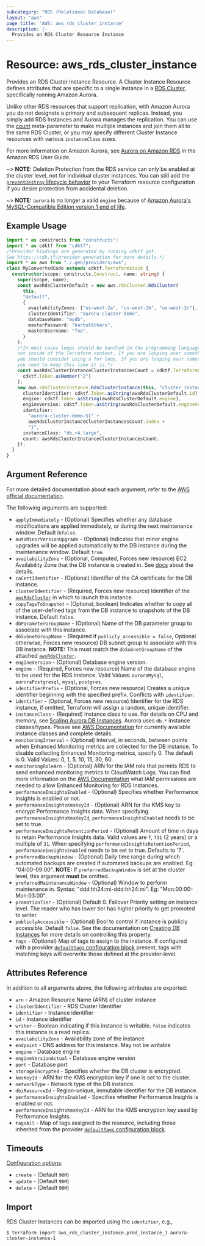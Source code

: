 ```yaml
---
subcategory: "RDS (Relational Database)"
layout: "aws"
page_title: "AWS: aws_rds_cluster_instance"
description: |-
  Provides an RDS Cluster Resource Instance
---
```


# Resource: aws_rds_cluster_instance

Provides an RDS Cluster Instance Resource. A Cluster Instance Resource defines
attributes that are specific to a single instance in a [RDS Cluster][3],
specifically running Amazon Aurora.

Unlike other RDS resources that support replication, with Amazon Aurora you do
not designate a primary and subsequent replicas. Instead, you simply add RDS
Instances and Aurora manages the replication. You can use the [count][5]
meta-parameter to make multiple instances and join them all to the same RDS
Cluster, or you may specify different Cluster Instance resources with various
`instanceClass` sizes.

For more information on Amazon Aurora, see [Aurora on Amazon RDS][2] in the Amazon RDS User Guide.

~> **NOTE:** Deletion Protection from the RDS service can only be enabled at the cluster level, not for individual cluster instances. You can still add the [`preventDestroy` lifecycle behavior](https://www.terraform.io/language/meta-arguments/lifecycle#prevent_destroy) to your Terraform resource configuration if you desire protection from accidental deletion.

~> **NOTE:** `aurora` is no longer a valid `engine` because of [Amazon Aurora's MySQL-Compatible Edition version 1 end of life](https://docs.aws.amazon.com/AmazonRDS/latest/AuroraUserGuide/Aurora.MySQL56.EOL.html).

## Example Usage

```typescript
import * as constructs from "constructs";
import * as cdktf from "cdktf";
/*Provider bindings are generated by running cdktf get.
See https://cdk.tf/provider-generation for more details.*/
import * as aws from "./.gen/providers/aws";
class MyConvertedCode extends cdktf.TerraformStack {
  constructor(scope: constructs.Construct, name: string) {
    super(scope, name);
    const awsRdsClusterDefault = new aws.rdsCluster.RdsCluster(
      this,
      "default",
      {
        availabilityZones: ["us-west-2a", "us-west-2b", "us-west-2c"],
        clusterIdentifier: "aurora-cluster-demo",
        databaseName: "mydb",
        masterPassword: "barbut8chars",
        masterUsername: "foo",
      }
    );
    /*In most cases loops should be handled in the programming language context and 
    not inside of the Terraform context. If you are looping over something external, e.g. a variable or a file input
    you should consider using a for loop. If you are looping over something only known to Terraform, e.g. a result of a data source
    you need to keep this like it is.*/
    const awsRdsClusterInstanceClusterInstancesCount = cdktf.TerraformCount.of(
      cdktf.Token.asNumber("2")
    );
    new aws.rdsClusterInstance.RdsClusterInstance(this, "cluster_instances", {
      clusterIdentifier: cdktf.Token.asString(awsRdsClusterDefault.id),
      engine: cdktf.Token.asString(awsRdsClusterDefault.engine),
      engineVersion: cdktf.Token.asString(awsRdsClusterDefault.engineVersion),
      identifier:
        "aurora-cluster-demo-${" +
        awsRdsClusterInstanceClusterInstancesCount.index +
        "}",
      instanceClass: "db.r4.large",
      count: awsRdsClusterInstanceClusterInstancesCount,
    });
  }
}

```

## Argument Reference

For more detailed documentation about each argument, refer to
the [AWS official documentation](https://docs.aws.amazon.com/cli/latest/reference/rds/create-db-instance.html).

The following arguments are supported:

* `applyImmediately` - (Optional) Specifies whether any database modifications are applied immediately, or during the next maintenance window. Default is`false`.
* `autoMinorVersionUpgrade` - (Optional) Indicates that minor engine upgrades will be applied automatically to the DB instance during the maintenance window. Default `true`.
* `availabilityZone` - (Optional, Computed, Forces new resource) EC2 Availability Zone that the DB instance is created in. See [docs](https://docs.aws.amazon.com/AmazonRDS/latest/APIReference/API_CreateDBInstance.html) about the details.
* `caCertIdentifier` - (Optional) Identifier of the CA certificate for the DB instance.
* `clusterIdentifier` - (Required, Forces new resource) Identifier of the [`awsRdsCluster`](/docs/providers/aws/r/rds_cluster.html) in which to launch this instance.
* `copyTagsToSnapshot` – (Optional, boolean) Indicates whether to copy all of the user-defined tags from the DB instance to snapshots of the DB instance. Default `false`.
* `dbParameterGroupName` - (Optional) Name of the DB parameter group to associate with this instance.
* `dbSubnetGroupName` - (Required if `publicly_accessible = false`, Optional otherwise, Forces new resource) DB subnet group to associate with this DB instance. **NOTE:** This must match the `dbSubnetGroupName` of the attached [`awsRdsCluster`](/docs/providers/aws/r/rds_cluster.html).
* `engineVersion` - (Optional) Database engine version.
* `engine` - (Required, Forces new resource) Name of the database engine to be used for the RDS instance. Valid Values: `auroraMysql`, `auroraPostgresql`, `mysql`, `postgres`.
* `identifierPrefix` - (Optional, Forces new resource) Creates a unique identifier beginning with the specified prefix. Conflicts with `identifier`.
* `identifier` - (Optional, Forces new resource) Identifier for the RDS instance, if omitted, Terraform will assign a random, unique identifier.
* `instanceClass` - (Required) Instance class to use. For details on CPU and memory, see [Scaling Aurora DB Instances][4]. Aurora uses `db.*` instance classes/types. Please see [AWS Documentation][7] for currently available instance classes and complete details.
* `monitoringInterval` - (Optional) Interval, in seconds, between points when Enhanced Monitoring metrics are collected for the DB instance. To disable collecting Enhanced Monitoring metrics, specify 0. The default is 0. Valid Values: 0, 1, 5, 10, 15, 30, 60.
* `monitoringRoleArn` - (Optional) ARN for the IAM role that permits RDS to send enhanced monitoring metrics to CloudWatch Logs. You can find more information on the [AWS Documentation](http://docs.aws.amazon.com/AmazonRDS/latest/UserGuide/USER_Monitoring.html) what IAM permissions are needed to allow Enhanced Monitoring for RDS Instances.
* `performanceInsightsEnabled` - (Optional) Specifies whether Performance Insights is enabled or not.
* `performanceInsightsKmsKeyId` - (Optional) ARN for the KMS key to encrypt Performance Insights data. When specifying `performanceInsightsKmsKeyId`, `performanceInsightsEnabled` needs to be set to true.
* `performanceInsightsRetentionPeriod` - (Optional) Amount of time in days to retain Performance Insights data. Valid values are `7`, `731` (2 years) or a multiple of `31`. When specifying `performanceInsightsRetentionPeriod`, `performanceInsightsEnabled` needs to be set to true. Defaults to '7'.
* `preferredBackupWindow` - (Optional) Daily time range during which automated backups are created if automated backups are enabled. Eg: "04:00-09:00". **NOTE:** If `preferredBackupWindow` is set at the cluster level, this argument **must** be omitted.
* `preferredMaintenanceWindow` - (Optional) Window to perform maintenance in. Syntax: "ddd:hh24:mi-ddd:hh24:mi". Eg: "Mon:00:00-Mon:03:00".
* `promotionTier` - (Optional) Default 0. Failover Priority setting on instance level. The reader who has lower tier has higher priority to get promoted to writer.
* `publiclyAccessible` - (Optional) Bool to control if instance is publicly accessible. Default `false`. See the documentation on [Creating DB Instances][6] for more details on controlling this property.
* `tags` - (Optional) Map of tags to assign to the instance. If configured with a provider [`defaultTags` configuration block](https://registry.terraform.io/providers/hashicorp/aws/latest/docs#default_tags-configuration-block) present, tags with matching keys will overwrite those defined at the provider-level.

## Attributes Reference

In addition to all arguments above, the following attributes are exported:

* `arn` - Amazon Resource Name (ARN) of cluster instance
* `clusterIdentifier` - RDS Cluster Identifier
* `identifier` - Instance identifier
* `id` - Instance identifier
* `writer` – Boolean indicating if this instance is writable. `false` indicates this instance is a read replica.
* `availabilityZone` - Availability zone of the instance
* `endpoint` - DNS address for this instance. May not be writable
* `engine` - Database engine
* `engineVersionActual` - Database engine version
* `port` - Database port
* `storageEncrypted` - Specifies whether the DB cluster is encrypted.
* `kmsKeyId` - ARN for the KMS encryption key if one is set to the cluster.
* `networkType` - Network type of the DB instance.
* `dbiResourceId` - Region-unique, immutable identifier for the DB instance.
* `performanceInsightsEnabled` - Specifies whether Performance Insights is enabled or not.
* `performanceInsightsKmsKeyId` - ARN for the KMS encryption key used by Performance Insights.
* `tagsAll` - Map of tags assigned to the resource, including those inherited from the provider [`defaultTags` configuration block](https://registry.terraform.io/providers/hashicorp/aws/latest/docs#default_tags-configuration-block).

[2]: https://docs.aws.amazon.com/AmazonRDS/latest/UserGuide/CHAP_Aurora.html
[3]: /docs/providers/aws/r/rds_cluster.html
[4]: https://docs.aws.amazon.com/AmazonRDS/latest/UserGuide/Aurora.Managing.html
[5]: https://www.terraform.io/docs/configuration/meta-arguments/count.html
[6]: https://docs.aws.amazon.com/AmazonRDS/latest/APIReference/API_CreateDBInstance.html
[7]: https://docs.aws.amazon.com/AmazonRDS/latest/UserGuide/Concepts.DBInstanceClass.html

## Timeouts

[Configuration options](https://developer.hashicorp.com/terraform/language/resources/syntax#operation-timeouts):

- `create` - (Default `90M`)
- `update` - (Default `90M`)
- `delete` - (Default `90M`)

## Import

RDS Cluster Instances can be imported using the `identifier`, e.g.,

```
$ terraform import aws_rds_cluster_instance.prod_instance_1 aurora-cluster-instance-1
```

<!-- cache-key: cdktf-0.17.0-pre.15 input-848843258b35d222205483cdb69800a7999af9e589a0e4e7fb3658f7931cff69 -->